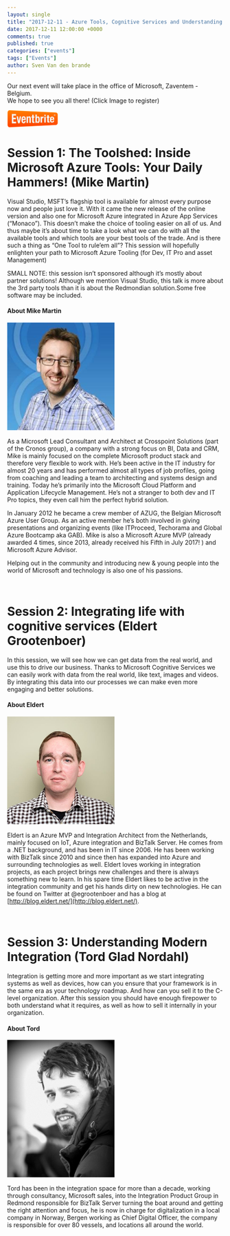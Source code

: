 ```yaml
---
layout: single
title: "2017-12-11 - Azure Tools, Cognitive Services and Understanding Modern Integration"
date: 2017-12-11 12:00:00 +0000
comments: true
published: true
categories: ["events"]
tags: ["Events"]
author: Sven Van den brande
---
```



Our next event will take place in the office of Microsoft, Zaventem - Belgium.<br />
We hope to see you all there! (Click Image to register)

<a href="https://www.eventbrite.com/e/integrationcommunitybe-monday-december-11-azure-tools-cognitive-services-and-understanding-modern-tickets-39835385711?aff=affiliate1" target="_blank"><img class="alignleft wp-image-1011" src="/assets/media/logo/eventbrite.png" alt="eventbrite" width="119" height="40" /></a>

# Session 1: The Toolshed: Inside Microsoft Azure Tools: Your Daily Hammers! (Mike Martin)

Visual Studio, MSFT’s flagship tool is available for almost every purpose now and people just love it. With it came the new release of the online version and also one for Microsoft Azure integrated in Azure App Services (“Monaco”). This doesn’t make the choice of tooling easier on all of us. And thus maybe it’s about time to take a look what we can do with all the available tools and which tools are your best tools of the trade. And is there such a thing as “One Tool to rule’em all”? This session will hopefully enlighten your path to Microsoft Azure Tooling (for Dev, IT Pro and asset Management)

SMALL NOTE: this session isn’t sponsored although it’s mostly about partner solutions! Although we mention Visual Studio, this talk is more about the 3rd party tools than it is about the Redmondian solution.Some free software may be included.


#### About Mike Martin

<img src="/assets/media/speakers/mikemartin.jpg" width="250">

As a Microsoft Lead Consultant and Architect at Crosspoint Solutions (part of the Cronos group), a company with a strong focus on BI, Data and CRM, Mike is mainly focused on the complete Microsoft product stack and therefore very flexible to work with. He’s been active in the IT industry for almost 20 years and has performed almost all types of job profiles, going from coaching and leading a team to architecting and systems design and training. Today he’s primarily into the Microsoft Cloud Platform and Application Lifecycle Management. He’s not a stranger to both dev and IT Pro topics, they even call him the perfect hybrid solution. 

In January 2012 he became a crew member of AZUG, the Belgian Microsoft Azure User Group. As an active member he’s both involved in giving presentations and organizing events (like ITProceed, Techorama and Global Azure Bootcamp aka GAB). Mike is also a Microsoft Azure MVP (already awarded 4 times, since 2013, already received his Fifth in July 2017! ) and Microsoft Azure Advisor. 

Helping out in the community and introducing new & young people into the world of Microsoft and technology is also one of his passions.

<br />

# Session 2: Integrating life with cognitive services (Eldert Grootenboer)

In this session, we will see how we can get data from the real world, and use this to drive our business. Thanks to Microsoft Cognitive Services we can easily work with data from the real world, like text, images and videos. By integrating this data into our processes we can make even more engaging and better solutions. 

#### About Eldert

<img src="/assets/media/speakers/eldert.jpg" width="250">

Eldert is an Azure MVP and Integration Architect from the Netherlands, mainly focused on IoT, Azure integration and BizTalk Server. He comes from a .NET background, and has been in IT since 2006. He has been working with BizTalk since 2010 and since then has expanded into Azure and surrounding technologies as well. Eldert loves working in integration projects, as each project brings new challenges and there is always something new to learn. In his spare time Eldert likes to be active in the integration community and get his hands dirty on new technologies. He can be found on Twitter at @egrootenboer and has a blog at [http://blog.eldert.net/](http://blog.eldert.net/).

<br />

# Session 3: Understanding Modern Integration (Tord Glad Nordahl)

Integration is getting more and more important as we start integrating systems as well as devices, how can you ensure that your framework is in the same era as your technology roadmap. And how can you sell it to the C-level organization. After this session you should have enough firepower to both understand what it requires, as well as how to sell it internally in your organization.

#### About Tord

<img src="/assets/media/speakers/tord.png" width="250">

Tord has been in the integration space for more than a decade, working through consultancy, Microsoft sales, into the Integration Product Group in Redmond responsible for BizTalk Server turning the boat around and getting the right attention and focus, he is now in charge for digitalization in a local company in Norway, Bergen working as Chief Digital Officer, the company is responsible for over 80 vessels, and locations all around the world. 









<br />
<br />
<br />
